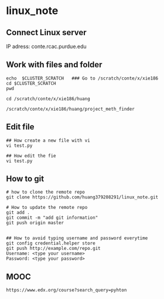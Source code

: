 # linux_note

## Connect Linux server

IP adress: conte.rcac.purdue.edu


## Work with files and folder

```
echo  $CLUSTER_SCRATCH   ### Go to /scratch/conte/x/xie186
cd $CLUSTER_SCRATCH
pwd

cd /scratch/conte/x/xie186/huang

/scratch/conte/x/xie186/huang/project_meth_finder

```

## Edit file

```
## How create a new file with vi
vi test.py

## How edit the fie
vi test.py

```

## How to git

```
# how to clone the remote repo
git clone https://github.com/huang379208291/linux_note.git

# How to update the remote repo 
git add .
git commit -m "add git information"
git push origin master


## How to avoid typing username and password everytime
git config credential.helper store
git push http://example.com/repo.git
Username: <type your username>
Password: <type your password>

```

## MOOC

```
https://www.edx.org/course?search_query=pyhton

```
